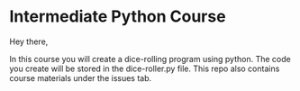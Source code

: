 # Intermediate Python Course

Hey there, 

In this course you will create a dice-rolling program using python. 
The code you create will be stored in the dice-roller.py file. 
This repo also contains course materials under the issues tab. 


